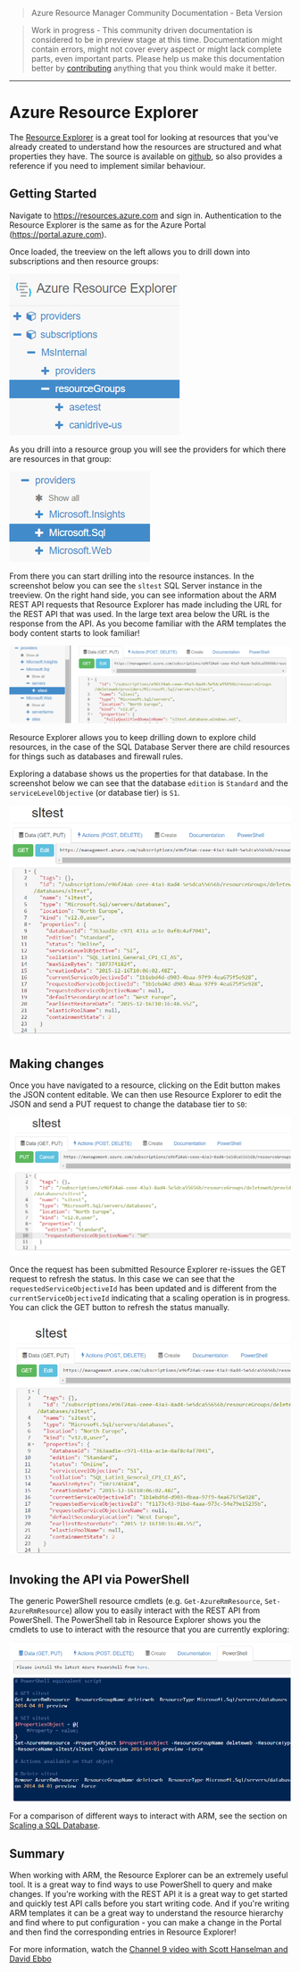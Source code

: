 > Azure Resource Manager Community Documentation - Beta Version

> Work in progress - This community driven documentation is considered to be in preview stage at this time. Documentation might contain errors, might not cover every aspect or might lack complete parts, even important parts. Please help us make this documentation better by [contributing](CONTRIBUTING.md) anything that you think would make it better.


---

# Azure Resource Explorer
The [Resource Explorer](https://resources.azure.com) is a great tool for looking at resources that you've already created to understand how the resources are structured and what properties they have. The source is available on [github](https://github.com/projectkudu/ARMExplorer), so also provides a reference if you need to implement similar behaviour.

## Getting Started
Navigate to https://resources.azure.com and sign in. Authentication to the Resource Explorer is the same as for the Azure Portal (https://portal.azure.com).

Once loaded, the treeview on the left allows you to drill down into subscriptions and then resource groups:

![treeview](images/are-01-treeview.png)

As you drill into a resource group you will see the providers for which there are resources in that group:

![providers](images/are-02-treeview-providers.png)

From there you can start drilling into the resource instances. In the screenshot below you can see the `sltest` SQL Server instance in the treeview. On the right hand side, you can see information about the ARM REST API requests that Resource Explorer has made including the URL for the REST API that was used. In the large text area below the URL is the response from the API. As you become familiar with the ARM templates the body content starts to look familiar! 

![sql server](images/are-03-sqlserver-with-response.png)

Resource Explorer allows you to keep drilling down to explore child resources, in the case of the SQL Database Server there are child resources for things such as databases and firewall rules.

Exploring a database shows us the properties for that database. In the screenshot below we can see that the database `edition` is `Standard` and the `serviceLevelObjective` (or database tier) is `S1`.

![sql database](images/are-04-database-get.png)

## Making changes

Once you have navigated to a resource, clicking on the Edit button makes the JSON content editable. We can then use Resource Explorer to edit the JSON and send a PUT request to change the database tier to `S0`:

![database - PUT request](images/are-05-database-put.png)

Once the request has been submitted Resource Explorer re-issues the GET request to refresh the status. In this case we can see that the `requestedServiceObjectiveId` has been updated and is different from the `currentServiceObjectiveId` indicating that a scaling operation is in progress. You can click the GET button to refresh the status manually.

![database - GET request2](images/are-06-database-get2.png)

## Invoking the API via PowerShell
The generic PowerShell resource cmdlets (e.g. `Get-AzureRmResource`, `Set-AzureRmResource`) allow you to easily interact with the REST API from PowerShell. The PowerShell tab in Resource Explorer shows you the cmdlets to use to interact with the resource that you are currently exploring:

![PowerShell](images/are-07-powershell.png)
 
For a comparison of different ways to interact with ARM, see the section on [Scaling a SQL Database](../Use-cases/web-app-and-sql-database/README.md).

## Summary
When working with ARM, the Resource Explorer can be an extremely useful tool. It is a great way to find ways to use PowerShell to query and make changes. If you're working with the REST API it is a great way to get started and quickly test API calls before you start writing code. And if you're writing ARM templates it can be a great way to understand the resource hierarchy and find where to put configuration - you can make a change in the Portal and then find the corresponding entries in Resource Explorer!

For more information, watch the [Channel 9 video with Scott Hanselman and David Ebbo](https://channel9.msdn.com/Shows/Azure-Friday/Azure-Resource-Manager-Explorer-with-David-Ebbo)


